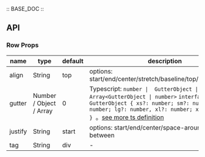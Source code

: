 :: BASE_DOC ::

## API

### Row Props

name | type | default | description | required
-- | -- | -- | -- | --
align | String | top | options: start/end/center/stretch/baseline/top/middle/bottom | N
gutter | Number / Object / Array | 0 | Typescript: `number \|  GutterObject \| Array<GutterObject \| number>` `interface GutterObject { xs?: number; sm?: number; md?: number; lg?: number, xl?: number; xxl?: number; } `。[see more ts definition](https://github.com/Tencent/tdesign-vue-next/blob/develop/packages/components/row/type.ts) | N
justify | String | start | options: start/end/center/space-around/space-between | N
tag | String | div | \- | N
